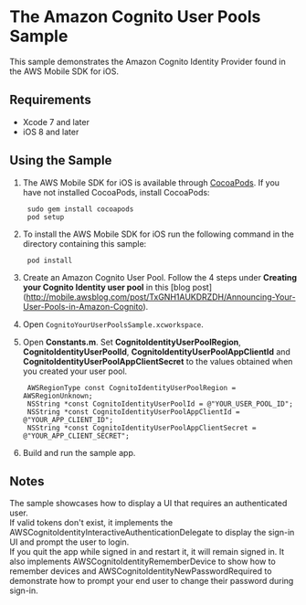 # The Amazon Cognito User Pools Sample

This sample demonstrates the Amazon Cognito Identity Provider found in the AWS Mobile SDK for iOS.

## Requirements

* Xcode 7 and later
* iOS 8 and later

## Using the Sample

1. The AWS Mobile SDK for iOS is available through [CocoaPods](http://cocoapods.org). If you have not installed CocoaPods, install CocoaPods:

		sudo gem install cocoapods
		pod setup

1. To install the AWS Mobile SDK for iOS run the following command in the directory containing this sample:
	
		pod install

1. Create an Amazon Cognito User Pool. Follow the 4 steps under **Creating your Cognito Identity user pool** in this [blog post] (http://mobile.awsblog.com/post/TxGNH1AUKDRZDH/Announcing-Your-User-Pools-in-Amazon-Cognito).

1. Open `CognitoYourUserPoolsSample.xcworkspace`.

1. Open **Constants.m**. Set **CognitoIdentityUserPoolRegion**, **CognitoIdentityUserPoolId**, **CognitoIdentityUserPoolAppClientId** and **CognitoIdentityUserPoolAppClientSecret** to the values obtained when you created your user pool.

		AWSRegionType const CognitoIdentityUserPoolRegion = AWSRegionUnknown;
		NSString *const CognitoIdentityUserPoolId = @"YOUR_USER_POOL_ID";
		NSString *const CognitoIdentityUserPoolAppClientId = @"YOUR_APP_CLIENT_ID";
		NSString *const CognitoIdentityUserPoolAppClientSecret = @"YOUR_APP_CLIENT_SECRET";

1. Build and run the sample app.

## Notes
The sample showcases how to display a UI that requires an authenticated user.  
If valid tokens don't exist, it implements the AWSCognitoIdentityInteractiveAuthenticationDelegate to display the sign-in UI and prompt the user to login.  
If you quit the app while signed in and restart it, it will remain signed in.  It also implements AWSCognitoIdentityRememberDevice to show how to remember devices 
and AWSCognitoIdentityNewPasswordRequired to demonstrate how to prompt your end user to change their password during sign-in.
